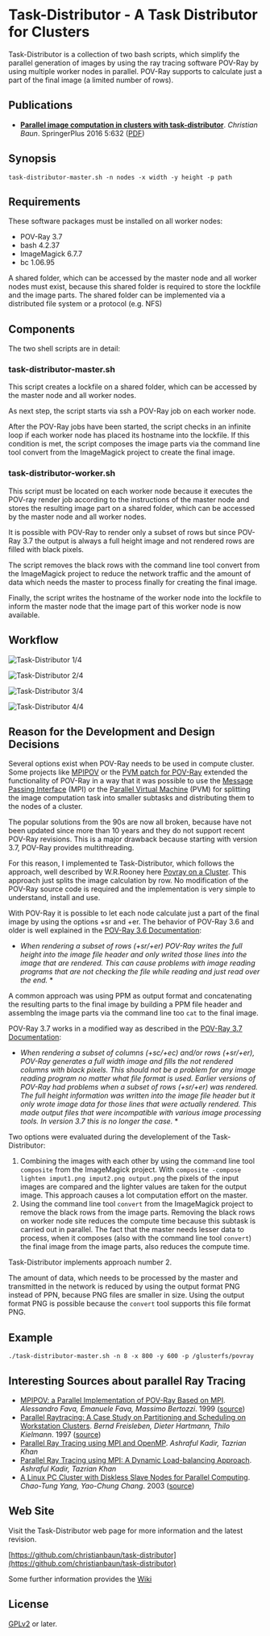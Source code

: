 # Task-Distributor - A Task Distributor for Clusters


Task-Distributor is a collection of two bash scripts, which simplify the 
parallel generation of images by using the ray tracing software POV-Ray by using 
multiple worker nodes in parallel. POV-Ray supports to calculate just a part of 
the final image (a limited number of rows). 

## Publications

- [**Parallel image computation in clusters with task-distributor**](http://springerplus.springeropen.com/articles/10.1186/s40064-016-2254-x). *Christian Baun*. SpringerPlus 2016 5:632 ([PDF](https://github.com/christianbaun/task-distributor/raw/master/documentation/literature/Parallel_image_computation_in_clusters_with_task_distributor_SpringerPlus_2016.pdf))

## Synopsis

`task-distributor-master.sh -n nodes -x width -y height -p path`

## Requirements

These software packages must be installed on all worker nodes:

- POV-Ray 3.7
- bash 4.2.37
- ImageMagick 6.7.7
- bc 1.06.95

A shared folder, which can be accessed by the master node and all 
worker nodes must exist, because this shared folder is required to store the 
lockfile and the image parts. The shared folder can be implemented via a 
distributed file system or a protocol (e.g. NFS) 

## Components 

The two shell scripts are in detail:

### task-distributor-master.sh

This script creates a lockfile on a shared folder, which can be accessed by the 
master node and all worker nodes.

As next step, the script starts via ssh a POV-Ray job on each worker node. 

After the POV-Ray jobs have been started, the script checks in an infinite loop 
if each worker node has placed its hostname into the lockfile. If this 
condition is met, the script composes the image parts via the command line tool 
convert from the ImageMagick project to create the final image.

### task-distributor-worker.sh

This script must be located on each worker node because it executes the POV-ray 
render job according to the instructions of the master node and stores the 
resulting image part on a shared folder, which can be accessed by the master 
node and all worker nodes.

It is possible with POV-Ray to render only a subset of rows but since POV-Ray 
3.7 the output is always a full height image and not rendered rows are filled 
with black pixels. 

The script removes the black rows with the command line tool convert from the 
ImageMagick project to reduce the network traffic and the amount of data which 
needs the master to process finally for creating the final image.

Finally, the script writes the hostname of the worker node into the lockfile to 
inform the master node that the image part of this worker node is now available.

## Workflow

![Task-Distributor 1/4](documentation/images/Task_Distributor_Workflow_part1.png)

![Task-Distributor 2/4](documentation/images/Task_Distributor_Workflow_part2.png)

![Task-Distributor 3/4](documentation/images/Task_Distributor_Workflow_part3.png)

![Task-Distributor 4/4](documentation/images/Task_Distributor_Workflow_part4.png)

## Reason for the Development and Design Decisions

Several options exist when POV-Ray needs to be used in compute cluster. Some projects like [MPIPOV](http://www.ce.unipr.it/research/parma2/povray/povray.html) or the [PVM patch for POV-Ray](http://pvmpov.sourceforge.net) extended the functionality of POV-Ray in a way that it was possible to use the [Message Passing Interface](http://www.mcs.anl.gov/research/projects/mpi/) (MPI) or the [Parallel Virtual Machine](http://www.csm.ornl.gov/pvm/pvm_home.html) (PVM) for splitting the image computation task into smaller subtasks and distributing them to the nodes of a cluster.

The popular solutions from the 90s are now all broken, because have not been updated since more than 10 years and they do not support recent POV-Ray revisions. This is a major drawback because starting with version 3.7, POV-Ray provides multithreading.

For this reason, I implemented te Task-Distributor, which follows the approach, well described by W.R.Rooney here [Povray on a Cluster](http://homepages.ihug.co.nz/~wrooney/present/povclust.html). This approach just splits the image calculation by row. No modification of the POV-Ray source code is required and the implementation is very simple to understand, install and use.

With POV-Ray it is possible to let each node calculate just a part of the final image by using the options +sr and +er. The behavior of POV-Ray 3.6 and older is well explained in the [POV-Ray 3.6 Documentation](http://www.povray.org/documentation/view/3.6.0/217/):

* *When rendering a subset of rows (+sr/+er) POV-Ray writes the full height into the image file header and only writed those lines into the image that are rendered. This can cause problems with image reading programs that are not checking the file while reading and just read over the end.* *

A common approach was using PPM as output format and concatenating the resulting parts to the final image by building a PPM file header and assemblng the image parts via the command line too `cat` to the final image.

POV-Ray 3.7 works in a modified way as described in the [POV-Ray 3.7 Documentation](http://www.povray.org/documentation/3.7.0/r3_2.html):

* *When rendering a subset of columns (+sc/+ec) and/or rows (+sr/+er), POV-Ray generates a full width image and fills the not rendered columns with black pixels. This should not be a problem for any image reading program no matter what file format is used. Earlier versions of POV-Ray had problems when a subset of rows (+sr/+er) was rendered. The full height information was written into the image file header but it only wrote image data for those lines that were actually rendered. This made output files that were incompatible with various image processing tools. In version 3.7 this is no longer the case.* *

Two options were evaluated during the developlement of the Task-Distributor:

1. Combining the images with each other by using the command line tool `composite` from the ImageMagick project. With `composite -compose lighten imput1.png imput2.png output.png` the pixels of the input images are compared and the lighter values are taken for the output image. This approach causes a lot computation effort on the master.
2. Using the command line tool `convert` from the ImageMagick project to remove the black rows from the image parts. Removing the black rows on worker node site reduces the compute time because this subtask is carried out in parallel. The fact that the master needs lesser data to process, when it composes (also with the command line tool `convert`) the final image from the image parts, also reduces the compute time.

Task-Distributor implements approach number 2.

The amount of data, which needs to be processed by the master and transmitted in the network is reduced by using the output format PNG instead of PPN, because PNG files are smaller in size. Using the output format PNG is possible because the `convert` tool supports this file format PNG.

## Example

`./task-distributor-master.sh -n 8 -x 800 -y 600 -p /glusterfs/povray`

## Interesting Sources about parallel Ray Tracing

-  [MPIPOV: a Parallel Implementation of POV-Ray Based on MPI](documentation/literature/fava.pdf). *Alessandro Fava, Emanuele Fava, Massimo Bertozzi*. 1999 ([source](http://www.ce.unipr.it/people/bertozzi/pap/cr/fava.ps.gz))
- [Parallel Raytracing: A Case Study on Partitioning and Scheduling on Workstation Clusters](documentation/literature/hicss97-sched.pdf). *Bernd Freisleben, Dieter Hartmann, Thilo Kielmann*. 1997 ([source](http://www.few.vu.nl/~kielmann/papers/hicss97-sched.pdf))
- [Parallel Ray Tracing using MPI and OpenMP](documentation/literature/parallel-ray-tracing.pdf). *Ashraful Kadir, Tazrian Khan* 
- [Parallel Ray Tracing using MPI: A Dynamic Load-balancing Approach](documentation/literature/parallel-ray-tracing-dynamic-loadbalancing.pdf). *Ashraful Kadir, Tazrian Khan*
- [A Linux PC Cluster with Diskless Slave Nodes for Parallel Computing](documentation/literature/CTHPC2003-12.pdf). *Chao-Tung Yang, Yao-Chung Chang*. 2003 ([source](http://parallel.iis.sinica.edu.tw/cthpc2003/papers/CTHPC2003-12.pdf))

## Web Site

Visit the Task-Distributor web page for more information and the latest revision.

[https://github.com/christianbaun/task-distributor](https://github.com/christianbaun/task-distributor)

Some further information provides the [Wiki](https://github.com/christianbaun/task-distributor/wiki)

## License

[GPLv2](http://www.gnu.org/licenses/gpl-2.0.html) or later.

